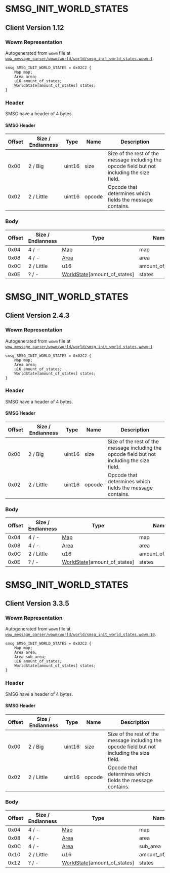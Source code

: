 # SMSG_INIT_WORLD_STATES

## Client Version 1.12

### Wowm Representation

Autogenerated from `wowm` file at [`wow_message_parser/wowm/world/world/smsg_init_world_states.wowm:1`](https://github.com/gtker/wow_messages/tree/main/wow_message_parser/wowm/world/world/smsg_init_world_states.wowm#L1).
```rust,ignore
smsg SMSG_INIT_WORLD_STATES = 0x02C2 {
    Map map;
    Area area;
    u16 amount_of_states;
    WorldState[amount_of_states] states;
}
```
### Header

SMSG have a header of 4 bytes.

#### SMSG Header

| Offset | Size / Endianness | Type   | Name   | Description |
| ------ | ----------------- | ------ | ------ | ----------- |
| 0x00   | 2 / Big           | uint16 | size   | Size of the rest of the message including the opcode field but not including the size field.|
| 0x02   | 2 / Little        | uint16 | opcode | Opcode that determines which fields the message contains.|

### Body

| Offset | Size / Endianness | Type | Name | Description | Comment |
| ------ | ----------------- | ---- | ---- | ----------- | ------- |
| 0x04 | 4 / - | [Map](map.md) | map |  |  |
| 0x08 | 4 / - | [Area](area.md) | area |  |  |
| 0x0C | 2 / Little | u16 | amount_of_states |  |  |
| 0x0E | ? / - | [WorldState](worldstate.md)[amount_of_states] | states |  |  |

# SMSG_INIT_WORLD_STATES

## Client Version 2.4.3

### Wowm Representation

Autogenerated from `wowm` file at [`wow_message_parser/wowm/world/world/smsg_init_world_states.wowm:1`](https://github.com/gtker/wow_messages/tree/main/wow_message_parser/wowm/world/world/smsg_init_world_states.wowm#L1).
```rust,ignore
smsg SMSG_INIT_WORLD_STATES = 0x02C2 {
    Map map;
    Area area;
    u16 amount_of_states;
    WorldState[amount_of_states] states;
}
```
### Header

SMSG have a header of 4 bytes.

#### SMSG Header

| Offset | Size / Endianness | Type   | Name   | Description |
| ------ | ----------------- | ------ | ------ | ----------- |
| 0x00   | 2 / Big           | uint16 | size   | Size of the rest of the message including the opcode field but not including the size field.|
| 0x02   | 2 / Little        | uint16 | opcode | Opcode that determines which fields the message contains.|

### Body

| Offset | Size / Endianness | Type | Name | Description | Comment |
| ------ | ----------------- | ---- | ---- | ----------- | ------- |
| 0x04 | 4 / - | [Map](map.md) | map |  |  |
| 0x08 | 4 / - | [Area](area.md) | area |  |  |
| 0x0C | 2 / Little | u16 | amount_of_states |  |  |
| 0x0E | ? / - | [WorldState](worldstate.md)[amount_of_states] | states |  |  |

# SMSG_INIT_WORLD_STATES

## Client Version 3.3.5

### Wowm Representation

Autogenerated from `wowm` file at [`wow_message_parser/wowm/world/world/smsg_init_world_states.wowm:10`](https://github.com/gtker/wow_messages/tree/main/wow_message_parser/wowm/world/world/smsg_init_world_states.wowm#L10).
```rust,ignore
smsg SMSG_INIT_WORLD_STATES = 0x02C2 {
    Map map;
    Area area;
    Area sub_area;
    u16 amount_of_states;
    WorldState[amount_of_states] states;
}
```
### Header

SMSG have a header of 4 bytes.

#### SMSG Header

| Offset | Size / Endianness | Type   | Name   | Description |
| ------ | ----------------- | ------ | ------ | ----------- |
| 0x00   | 2 / Big           | uint16 | size   | Size of the rest of the message including the opcode field but not including the size field.|
| 0x02   | 2 / Little        | uint16 | opcode | Opcode that determines which fields the message contains.|

### Body

| Offset | Size / Endianness | Type | Name | Description | Comment |
| ------ | ----------------- | ---- | ---- | ----------- | ------- |
| 0x04 | 4 / - | [Map](map.md) | map |  |  |
| 0x08 | 4 / - | [Area](area.md) | area |  |  |
| 0x0C | 4 / - | [Area](area.md) | sub_area |  |  |
| 0x10 | 2 / Little | u16 | amount_of_states |  |  |
| 0x12 | ? / - | [WorldState](worldstate.md)[amount_of_states] | states |  |  |

